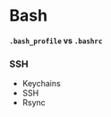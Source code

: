 # Bash





**`.bash_profile` vs `.bashrc`**





### SSH

- Keychains
- SSH
- Rsync





























